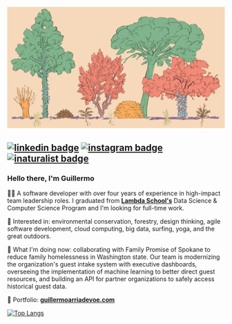<a href="https://www.youtube.com/watch?v=oZame1Brs9k" target="_blank"><img src="https://github.com/arriadevoe/arriadevoe/blob/master/forest-layers.png" alt="forest-layers"/></a>

[![linkedin badge](https://img.shields.io/badge/LinkedIn-2867b2?style=flat&logo=linkedin)](https://www.linkedin.com/in/guillermo-arria-devoe/) [![instagram badge](https://img.shields.io/badge/Instagram-555555?style=flat&logo=instagram)](https://www.instagram.com/arriadevoe/) [![inaturalist badge](https://img.shields.io/badge/iNaturalist-FAFAFA?style=flat&logo=snapcraft)](https://www.inaturalist.org/observations?place_id=any&subview=grid&user_id=guillermoarriadevoe) 
---

### Hello there, I'm Guillermo

🙇‍♂️ A software developer with over four years of experience in high-impact team leadership roles. I graduated from **[Lambda School's](https://lambdaschool.com/courses/data-science)** Data Science & Computer Science Program and I'm looking for full-time work.

💙 Interested in: environmental conservation, forestry, design thinking, agile software development, cloud computing, big data, surfing, yoga, and the great outdoors.

🏡 What I'm doing now: collaborating with Family Promise of Spokane to reduce family homelessness in Washington state. Our team is modernizing the organization's guest intake system with executive dashboards, overseeing the implementation of machine learning to better direct guest resources, and building an API for partner organizations to safely access historical guest data.

🌱 Portfolio: **[guillermoarriadevoe.com](https://guillermoarriadevoe.com/)**

[![Top Langs](https://github-readme-stats.vercel.app/api/top-langs/?username=arriadevoe&hide=jupyter+notebook&layout=compact)](https://www.youtube.com/watch?v=QMyvS6VDh0g&t=1117s)
